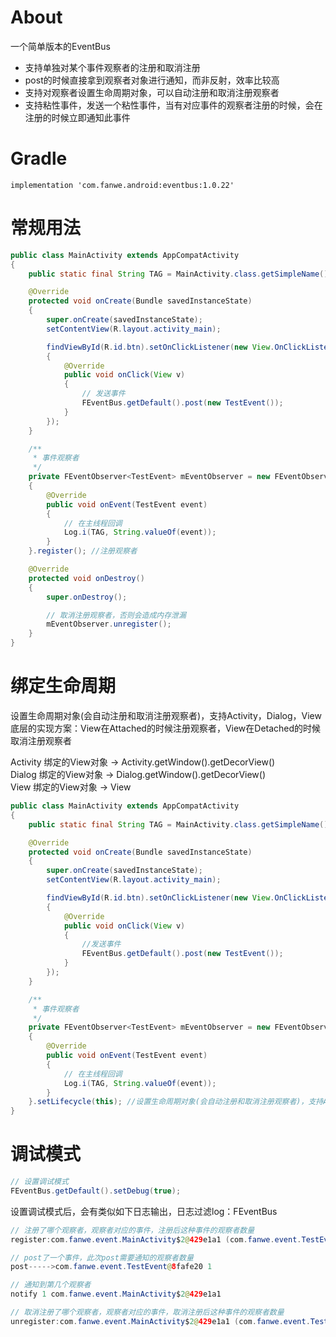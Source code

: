 # About
一个简单版本的EventBus<br>
* 支持单独对某个事件观察者的注册和取消注册
* post的时候直接拿到观察者对象进行通知，而非反射，效率比较高
* 支持对观察者设置生命周期对象，可以自动注册和取消注册观察者
* 支持粘性事件，发送一个粘性事件，当有对应事件的观察者注册的时候，会在注册的时候立即通知此事件

# Gradle
`implementation 'com.fanwe.android:eventbus:1.0.22'`

# 常规用法
```java
public class MainActivity extends AppCompatActivity
{
    public static final String TAG = MainActivity.class.getSimpleName();

    @Override
    protected void onCreate(Bundle savedInstanceState)
    {
        super.onCreate(savedInstanceState);
        setContentView(R.layout.activity_main);

        findViewById(R.id.btn).setOnClickListener(new View.OnClickListener()
        {
            @Override
            public void onClick(View v)
            {
                // 发送事件
                FEventBus.getDefault().post(new TestEvent());
            }
        });
    }

    /**
     * 事件观察者
     */
    private FEventObserver<TestEvent> mEventObserver = new FEventObserver<TestEvent>()
    {
        @Override
        public void onEvent(TestEvent event)
        {
            // 在主线程回调
            Log.i(TAG, String.valueOf(event));
        }
    }.register(); //注册观察者

    @Override
    protected void onDestroy()
    {
        super.onDestroy();

        // 取消注册观察者，否则会造成内存泄漏
        mEventObserver.unregister();
    }
}
```

# 绑定生命周期

设置生命周期对象(会自动注册和取消注册观察者)，支持Activity，Dialog，View<br>
底层的实现方案：View在Attached的时候注册观察者，View在Detached的时候取消注册观察者 <br>

Activity 绑定的View对象 -> Activity.getWindow().getDecorView() <br>
Dialog   绑定的View对象 -> Dialog.getWindow().getDecorView() <br>
View     绑定的View对象 -> View <br>

```java
public class MainActivity extends AppCompatActivity
{
    public static final String TAG = MainActivity.class.getSimpleName();

    @Override
    protected void onCreate(Bundle savedInstanceState)
    {
        super.onCreate(savedInstanceState);
        setContentView(R.layout.activity_main);

        findViewById(R.id.btn).setOnClickListener(new View.OnClickListener()
        {
            @Override
            public void onClick(View v)
            {
                //发送事件
                FEventBus.getDefault().post(new TestEvent());
            }
        });
    }

    /**
     * 事件观察者
     */
    private FEventObserver<TestEvent> mEventObserver = new FEventObserver<TestEvent>()
    {
        @Override
        public void onEvent(TestEvent event)
        {
            // 在主线程回调
            Log.i(TAG, String.valueOf(event));
        }
    }.setLifecycle(this); //设置生命周期对象(会自动注册和取消注册观察者)，支持Activity，Dialog，View
}
```

# 调试模式
```java
// 设置调试模式
FEventBus.getDefault().setDebug(true);
```

设置调试模式后，会有类似如下日志输出，日志过滤log：FEventBus
```java
// 注册了哪个观察者，观察者对应的事件，注册后这种事件的观察者数量
register:com.fanwe.event.MainActivity$2@429e1a1 (com.fanwe.event.TestEvent 1)

// post了一个事件，此次post需要通知的观察者数量
post----->com.fanwe.event.TestEvent@8fafe20 1

// 通知到第几个观察者
notify 1 com.fanwe.event.MainActivity$2@429e1a1

// 取消注册了哪个观察者，观察者对应的事件，取消注册后这种事件的观察者数量
unregister:com.fanwe.event.MainActivity$2@429e1a1 (com.fanwe.event.TestEvent 0)
```
